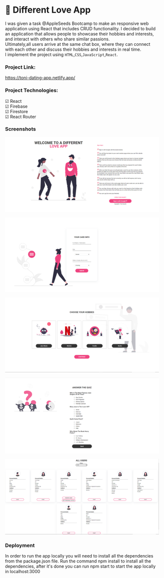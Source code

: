 # 💜 Different Love App

I was given a task @AppleSeeds Bootcamp to make an responsive web application using React that includes CRUD functionality.
I decided to build an application that allows people to showcase their hobbies and interests, and interact with others who share similar passions.<br>
Ultimately,all users arrive at the same chat box, where they can connect with each other and discuss their hobbies and interests in real time.<br>
I implement the project using `HTML`,`CSS`,`JavaScript`,`React`.

### Project Link:

https://toni-dating-app.netlify.app/

### Project Technologies:

☑ React<br>
☑ Firebase<br>
☑ Firestore<br>
☑ React Router<br>

### Screenshots

![Alt text](/src/assets/screenshot_1.PNG)

![plot](/src/assets/screenshot_2.PNG)

![plot](/src/assets/screenshot_3.PNG)

![plot](/src/assets/screenshot_4.PNG)

![plot](/src/assets/screenshot_5.PNG)

### Deployment

In order to run the app locally you will need to install all the dependencies from the package.json file.
Run the command npm install to install all the dependencies, after it's done you can run npm start to start the app locally in localhost:3000
